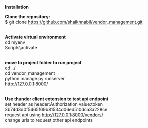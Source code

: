 **Installation**<br>

**Clone the repository:**<br>
$ git clone https://github.com/shaikhnabil/vendor_management.git<br><br>

**Activate virtual environment**<br>
cd myenv <br>
Scripts\activate <br><br>

**move to project folder to run project**<br>
cd ../<br>
cd vendor_management<br>
python manage.py runserver<br>
http://127.0.0.1:8000/<br><br>

**Use thunder client extension to test api endpoint**<br>
set header as header:Authorization value:token 3b74d3d0f5465f69b81534d06ed510dca3a228ce<br>
request api using http://127.0.0.1:8000/vendors/ <br>
change urls to request other api endpoints<br>
